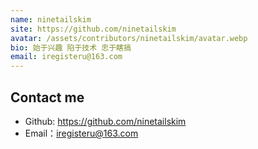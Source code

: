 ```yaml
---
name: ninetailskim
site: https://github.com/ninetailskim
avatar: /assets/contributors/ninetailskim/avatar.webp
bio: 始于兴趣 陷于技术 忠于瞎搞
email: iregisteru@163.com
---
```


## Contact me

- Github: <https://github.com/ninetailskim>
- Email：<iregisteru@163.com>

